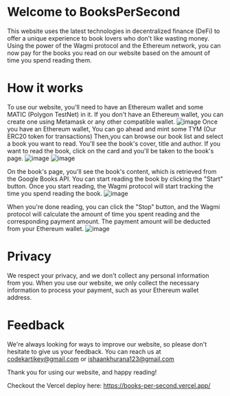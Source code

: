 # Welcome to BooksPerSecond
This website uses the latest technologies in decentralized finance (DeFi) to offer a unique experience to book lovers who don't like wasting money. Using the power of the Wagmi protocol and the Ethereum network, you can now pay for the books you read on our website based on the amount of time you spend reading them.
# How it works
To use our website, you'll need to have an Ethereum wallet and some MATIC (Polygon TestNet) in it. If you don't have an Ethereum wallet, you can create one using Metamask or any other compatible wallet.
![image](https://user-images.githubusercontent.com/110187856/232715008-4753f86d-392b-4410-9bf9-3fcf89275f24.png)
Once you have an Ethereum wallet, You can go ahead and mint some TYM (Our ERC20 token for transactions)
Then,you can browse our book list and select a book you want to read. You'll see the book's cover, title and author. If you want to read the book, click on the card and you'll be taken to the book's page.
![image](https://user-images.githubusercontent.com/110187856/232715568-083a8625-e451-490f-8898-9af35539b91e.png)
![image](https://user-images.githubusercontent.com/110187856/232715680-209010c2-aa85-4948-9618-8f80ea060d31.png)

On the book's page, you'll see the book's content, which is retrieved from the Google Books API. You can start reading the book by clicking the "Start" button. Once you start reading, the Wagmi protocol will start tracking the time you spend reading the book.
![image](https://user-images.githubusercontent.com/110187856/232716045-31ccbbfb-2ddc-4ea2-baba-ea2a17f504e6.png)

When you're done reading, you can click the "Stop" button, and the Wagmi protocol will calculate the amount of time you spent reading and the corresponding payment amount. The payment amount will be deducted from your Ethereum wallet.
![image](https://user-images.githubusercontent.com/110187856/232716185-996f348e-8645-43a1-81c1-bd7f08b8faba.png)

# Privacy
We respect your privacy, and we don't collect any personal information from you. When you use our website, we only collect the necessary information to process your payment, such as your Ethereum wallet address.

# Feedback
We're always looking for ways to improve our website, so please don't hesitate to give us your feedback. You can reach us at codekartikey@gmail.com or ishaankhurana123@gmail.com

Thank you for using our website, and happy reading!

Checkout the Vercel deploy here: https://books-per-second.vercel.app/
